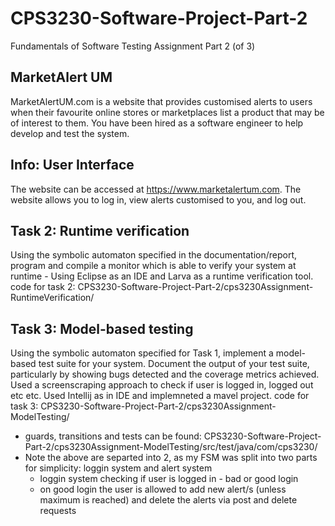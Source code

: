# CPS3230-Software-Project-Part-2
Fundamentals of Software Testing Assignment Part 2 (of 3)

## MarketAlert UM 
MarketAlertUM.com is a website that provides customised alerts to users when their favourite online stores or marketplaces list a product that may be of interest to them. You have been hired as a software engineer to help develop and test the system.

## Info: User Interface
The website can be accessed at https://www.marketalertum.com. The website allows you to log in, view alerts customised to you, and log out.

## Task 2: Runtime verification
Using the symbolic automaton specified in the documentation/report, program and compile a monitor which is able to verify your system at runtime - Using Eclipse as an IDE and Larva as a runtime verification tool. 
code for task 2: CPS3230-Software-Project-Part-2/cps3230Assignment-RuntimeVerification/

## Task 3: Model-based testing
Using the symbolic automaton specified for Task 1, implement a model-based test suite for your system. Document the output of your test suite, particularly by showing bugs detected and the coverage metrics achieved. Used a screenscraping approach to check if user is logged in, logged out etc etc. 
Used Intellij as in IDE and implemneted a mavel project. 
code for task 3: CPS3230-Software-Project-Part-2/cps3230Assignment-ModelTesting/
 - guards, transitions and tests can be found: CPS3230-Software-Project-Part-2/cps3230Assignment-ModelTesting/src/test/java/com/cps3230/
 - Note the above are separted into 2, as my FSM was split into two parts for simplicity: loggin system and alert system
   - loggin system checking if user is logged in - bad or good login 
   - on good login the user is allowed to add new alert/s (unless maximum is reached) and delete the alerts via post and delete requests


